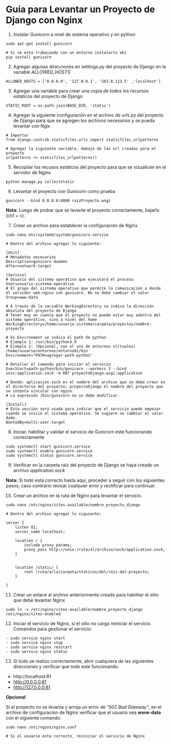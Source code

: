# Guía para Levantar un Proyecto de Django con Nginx

1. Instalar Gunicorn a nivel de sistema operativo y en python
```
sudo apt-get install gunicorn

# Si se esta trabajando con un entorno instalarlo ahí
pip install gunicorn
```
2. Agregar algunas direcciones en settings.py del proyecto de Django en la variable *ALLOWED_HOSTS*
```
ALLOWED_HOSTS = ['0.0.0.0', '127.0.0.1', '203.0.113.5' ,'localhost']
```
3. Agregar una variable para crear una copia de todos los recursos estaticos del proyecto de Django
```
STATIC_ROOT = os.path.join(BASE_DIR, 'static')
```
4. Agregar la siguiente configuración en el archivo de urls.py del proyecto de Django para que se agregen los archivos necesarios y se pueda levantar con Ngix
```
# Importar
from django.contrib.staticfiles.urls import staticfiles_urlpatterns

# Agregar la siguiente variable, debajo de las url creadas para el proyecto
urlpatterns += staticfiles_urlpatterns()
```
5. Recopilar los recusos estaticos del proyecto para que se vizualicen en el servidor de Nginx
```
python manage.py collectstatic
```
6. Levantar el proyecto con Gunicorn como prueba
```
gunicorn --bind 0.0.0.0:8000 raizProyecto.wsgi
```
**Nota:** Luego de probar que se levante el proyecto correctamente, bajarlo (ctrl + c).

7. Crear un archivo para establecer la configuración de Nginx
```
sudo nano etc/systemd/system/gunicorn.service

# Dentro del archivo agregar lo siguiente:

[Unit]
# Metadatos necesarios
Description=gunicorn daemon
After=network.target

[Service]
# Usuario del sistema operativo que ejecutará el proceso
User=usuario-sistema-operativo
# El grupo del sistema operativo que permite la comunicación a desde el servidor web-nginx con gunicorn. No se debe cambiar el valor
Group=www-data

# A través de la variable WorkingDirectory se indica la dirección absoluta del proyecto de Django
# Tener muy en cuenta que el proyecto no puede estar muy adentro del sistema operativo, sino a nivel del home
WorkingDirectory=/home/usuario-sistema/carpeta/proyectos/nombre-proyecto

# En Environment se indica el path de python
# Ejemplo 1: /usr/bin/python3.9
# Ejemplo 2: (Opcional, con el uso de entornos virtuales) /home/usuario/entornos/entorno01/bin
Environment="PATH=agregar-path-python"

# Detallar el comando para iniciar el servicio
ExecStart=path-python/bin/gunicorn --workers 3 --bind unix:application.sock -m 007 proyectoDjango.wsgi:application

# Donde: aplicacion.sock es el nombre del archivo que se debe crear en el directorio del proyecto; proyectoDjango el nombre del proyecto que se intenta vincular con nginx.
# La expresión /bin/gunicorn no se debe modificar.

[Install]
# Esta sección será usada para indicar que el servicio puede empezar cuando se inicie el sistema operativo. Se sugiere no cambiar el valor dado.
WantedBy=multi-user.target
```
8. Iniciar, habilitar y validar el servicio de Gunicorn este funcionando correctamente
```
sudo systemctl start gunicorn.service
sudo systemctl enable gunicorn.service
sudo systemctl status gunicorn.service
```
9. Verificar en la carpeta raíz del proyecto de Django se haya creado un archivo *application.sock*

**Nota:** Si todo esta correcto hasta aquí, proceder a seguir con los siguientes pasos; caso contrario revisar cualquier error y rectificar para continuar.

10. Crear un archivo en la ruta de Nginx para levantar el servicio.
```
sudo nano /etc/nginx/sites-available/nombre_proyecto_django

# Dentro del archivo agregar lo siguiente:

server {
    listen 81;
    server_name localhost;
    
    location / {
        include proxy_params;
        proxy_pass http://unix:/ruta/al/archivo/sock/application.sock;
    }

    
    location /static/ {
        root /ruta/a/la/carpeta/staticos/del/raiz-del-proyecto;
    }

}
```
11. Crear un enlace al archivo anteriormente creado para habilitar el sitio que debe levantar Nginx
```
sudo ln -s /etc/nginx/sites-available/nombre_proyecto_django /etc/nginx/sites-enabled
```
12. Iniciar el servicio de Nginx, si el sitio no carga reiniciar el servicio. Comandos para gestionar el servicio:
```
- sudo service nginx start
- sudo service nginx stop
- sudo service nginx resstart
- sudo service nginx status
```
13. Si todo se realizo correctamente, abrir cualquiera de las siguientes direcciones y verificar que todo este funcionando.
* http://localhost:81
* http://0.0.0.0:81
* http://127.0.0.0:81

__*Opcional*__

Si el proyecto no se levanta y arroja un error de _"502 Bad Gateway"_, en el archivo de configuracion de Nginx verificar que el usuario sea **www-data** con el siguiente comando:
```
sudo nano /etc/nginx/nginx.conf

# Si el usuario esta correcto, reiniciar el servicio de Nginx
```
